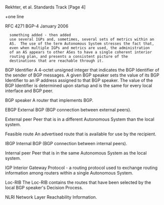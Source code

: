 Rekhter, et al.             Standards Track                     [Page 4]

+one line

RFC 4271                         BGP-4                      January 2006


      something added - then added
      use several IGPs and, sometimes, several sets of metrics within an
      AS.  The use of the term Autonomous System stresses the fact that,
      even when multiple IGPs and metrics are used, the administration
      of an AS appears to other ASes to have a single coherent interior
      routing plan, and presents a consistent picture of the
      destinations that are reachable through it.

   BGP Identifier
      A 4-octet unsigned integer that indicates the BGP Identifier of
      the sender of BGP messages.  A given BGP speaker sets the value of
      its BGP Identifier to an IP address assigned to that BGP speaker.
      The value of the BGP Identifier is determined upon startup and is
      the same for every local interface and BGP peer.

   BGP speaker
      A router that implements BGP.

EBGP
      External BGP (BGP connection between external peers).

   External peer
      Peer that is in a different Autonomous System than the local
      system.

   Feasible route
      An advertised route that is available for use by the recipient.

   IBGP
      Internal BGP (BGP connection between internal peers).

   Internal peer
      Peer that is in the same Autonomous System as the local system.

   IGP
      Interior Gateway Protocol - a routing protocol used to exchange
      routing information among routers within a single Autonomous
      System.

   Loc-RIB
      The Loc-RIB contains the routes that have been selected by the
      local BGP speaker's Decision Process.

   NLRI
      Network Layer Reachability Information.
